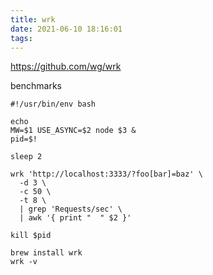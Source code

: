 ```yaml
---
title: wrk
date: 2021-06-10 18:16:01
tags:
---
```

https://github.com/wg/wrk

benchmarks 
```
#!/usr/bin/env bash

echo
MW=$1 USE_ASYNC=$2 node $3 &
pid=$!

sleep 2

wrk 'http://localhost:3333/?foo[bar]=baz' \
  -d 3 \
  -c 50 \
  -t 8 \
  | grep 'Requests/sec' \
  | awk '{ print "  " $2 }'

kill $pid

```

```
brew install wrk
wrk -v
```